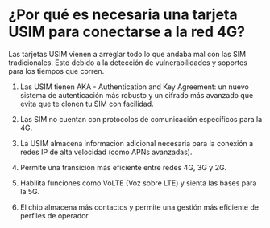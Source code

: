 # ¿Por qué es necesaria una tarjeta USIM para conectarse a la red 4G?</h1>

Las tarjetas USIM vienen a arreglar todo lo que andaba mal con las SIM tradicionales. Esto debido a la detección de vulnerabilidades y soportes para los tiempos que corren.

1. Las USIM tienen AKA - Authentication and Key Agreement: un nuevo sistema de autenticación más robusto y un cifrado más avanzado que evita que te clonen tu SIM con facilidad.

2. Las SIM no cuentan con protocolos de comunicación específicos para la 4G.

3. La USIM almacena información adicional necesaria para la conexión a redes IP de alta velocidad (como APNs avanzadas).  
 
4. Permite una transición más eficiente entre redes 4G, 3G y 2G.

5. Habilita funciones como VoLTE (Voz sobre LTE) y sienta las bases para la 5G.

6. El chip almacena más contactos y permite una gestión más eficiente de perfiles de operador.